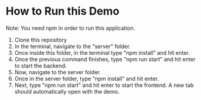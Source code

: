 # How to Run this Demo

Note: You need npm in order to run this application.

1. Clone this repository
2. In the terminal, navigate to the "server" folder.
3. Once inside this folder, in the terminal type "npm install" and hit enter.
4. Once the previous command finishes, type "npm run start" and hit enter to start the backend.
5. Now, navigate to the server folder.
6. Once in the server folder, type "npm install" and hit enter.
7. Next, type "npm run start" and hit enter to start the frontend. A new tab should automatically open with the demo.
